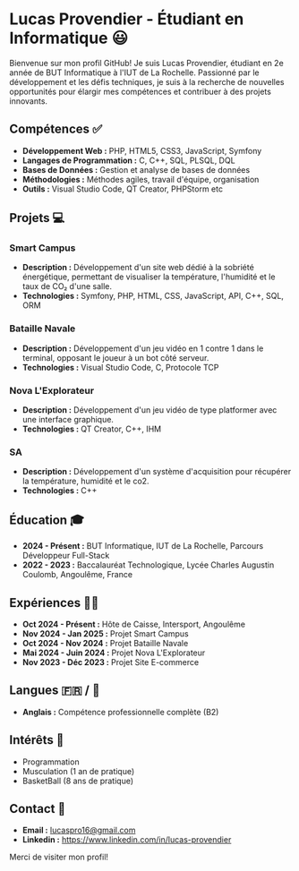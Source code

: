 # Lucas Provendier - Étudiant en Informatique 😃

Bienvenue sur mon profil GitHub! Je suis Lucas Provendier, étudiant en 2e année de BUT Informatique à l'IUT de La Rochelle. Passionné par le développement et les défis techniques, je suis à la recherche de nouvelles opportunités pour élargir mes compétences et contribuer à des projets innovants.

## Compétences ✅

- **Développement Web :** PHP, HTML5, CSS3, JavaScript, Symfony
- **Langages de Programmation :** C, C++, SQL, PLSQL, DQL
- **Bases de Données :** Gestion et analyse de bases de données
- **Méthodologies :** Méthodes agiles, travail d'équipe, organisation
- **Outils :** Visual Studio Code, QT Creator, PHPStorm etc

## Projets 💻

### Smart Campus
- **Description :** Développement d'un site web dédié à la sobriété énergétique, permettant de visualiser la température, l'humidité et le taux de CO₂ d'une salle.
- **Technologies :** Symfony, PHP, HTML, CSS, JavaScript, API, C++, SQL, ORM

### Bataille Navale
- **Description :** Développement d'un jeu vidéo en 1 contre 1 dans le terminal, opposant le joueur à un bot côté serveur.
- **Technologies :** Visual Studio Code, C, Protocole TCP

### Nova L'Explorateur
- **Description :** Développement d'un jeu vidéo de type platformer avec une interface graphique.
- **Technologies :** QT Creator, C++, IHM

### SA
- **Description :** Développement d'un système d'acquisition pour récupérer la température, humidité et le co2.
- **Technologies :** C++

## Éducation 🎓

- **2024 - Présent :** BUT Informatique, IUT de La Rochelle, Parcours Développeur Full-Stack
- **2022 - 2023 :** Baccalauréat Technologique, Lycée Charles Augustin Coulomb, Angoulême, France

## Expériences 🧑‍💻

- **Oct 2024 - Présent :** Hôte de Caisse, Intersport, Angoulême
- **Nov 2024 - Jan 2025 :** Projet Smart Campus
- **Oct 2024 - Nov 2024 :** Projet Bataille Navale
- **Mai 2024 - Juin 2024 :** Projet Nova L'Explorateur
- **Nov 2023 - Déc 2023 :** Projet Site E-commerce

## Langues 🇫🇷 / 🏴󠁧󠁢󠁥󠁮󠁧󠁿

- **Anglais :** Compétence professionnelle complète (B2)

## Intérêts 🧐

- Programmation
- Musculation (1 an de pratique)
- BasketBall (8 ans de pratique)

## Contact 📱

- **Email :** lucaspro16@gmail.com
- **Linkedin :** https://www.linkedin.com/in/lucas-provendier

Merci de visiter mon profil!
